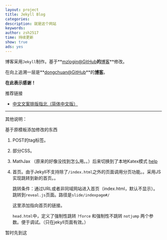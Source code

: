 ```yaml
---
layout: project
title: Jekyll Blog
categories: 
description: 就是这个网站
keywords: 
author: zsh2517
time: 持续更新
show: true
ads: yes
---
```


博客采用`Jekyll`制作。基于**[mzlogin@GitHub](https://github.com/mazhuang)**的**[博客](https://mazhuang.org)**修改。

在向上追溯一层是**[dongchuan@GitHub](https://github.com/dongchuan)**的[**博客**](https://dongchuan.github.io)。

**在此表示感谢！**

推荐链接

- [中文文案排版指北（简体中文版）](https://github.com/mzlogin/chinese-copywriting-guidelines)

---

其他说明：

基于原模板添加修改的东西

1. POST的tag标签。

2. 部分CSS。

3. MathJax （原来的好像没找到怎么用。。）后来切换到了本地Katex模式 [help](https://www.jianshu.com/p/bb184f61c9ae)

4. 首页。由于Jekyll不支持除了`/index.html`之外的页面调用分页功能。。采用JS实现跳转到新的首页。。

    跳转条件：通过URL或者非同域网站进入首页（index.html，默认不显示）。跳转到`reveal.js`页面。路径是`slide/indexpage#/`

    这里添加指向首页的链接。

    `head.html`中，定义了强制性跳转 `?force` 和强制性不跳转 `notjump` 两个参数。便于调试。（只在jekyll页面有效。）

暂时先到这